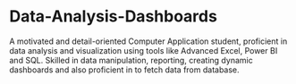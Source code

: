 # Data-Analysis-Dashboards
A motivated and detail-oriented Computer Application student, proficient in data analysis and visualization using tools like Advanced Excel, Power BI and SQL. Skilled in data manipulation, reporting, creating dynamic dashboards and also proficient in to fetch data from database. 
